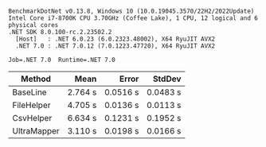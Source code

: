 ```

BenchmarkDotNet v0.13.8, Windows 10 (10.0.19045.3570/22H2/2022Update)
Intel Core i7-8700K CPU 3.70GHz (Coffee Lake), 1 CPU, 12 logical and 6 physical cores
.NET SDK 8.0.100-rc.2.23502.2
  [Host]   : .NET 6.0.23 (6.0.2323.48002), X64 RyuJIT AVX2
  .NET 7.0 : .NET 7.0.12 (7.0.1223.47720), X64 RyuJIT AVX2

Job=.NET 7.0  Runtime=.NET 7.0  

```
| Method      | Mean    | Error    | StdDev   |
|------------ |--------:|---------:|---------:|
| BaseLine    | 2.764 s | 0.0516 s | 0.0483 s |
| FileHelper  | 4.705 s | 0.0136 s | 0.0113 s |
| CsvHelper   | 6.634 s | 0.1231 s | 0.1952 s |
| UltraMapper | 3.110 s | 0.0198 s | 0.0166 s |
